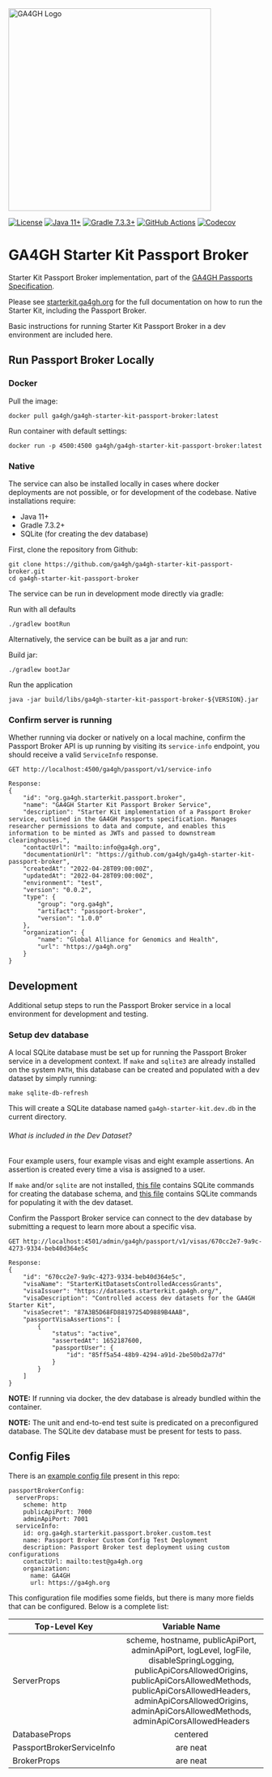 <img src="https://www.ga4gh.org/wp-content/themes/ga4gh-theme/gfx/GA-logo-horizontal-tag-RGB.svg" alt="GA4GH Logo" style="width: 400px;"/>

[![License](https://img.shields.io/badge/License-Apache%202.0-blue.svg?style=flat-square)](https://opensource.org/licenses/Apache-2.0)
[![Java 11+](https://img.shields.io/badge/java-11+-blue.svg?style=flat-square)](https://www.java.com)
[![Gradle 7.3.3+](https://img.shields.io/badge/gradle-7.3.3+-blue.svg?style=flat-square)](https://gradle.org/)
[![GitHub Actions](https://img.shields.io/github/workflow/status/ga4gh/ga4gh-starter-kit-passport-broker/test/main)](https://github.com/ga4gh/ga4gh-starter-kit-passport-broker/actions)
[![Codecov](https://img.shields.io/codecov/c/github/ga4gh/ga4gh-starter-kit-passport-broker?style=flat-square)](https://app.codecov.io/gh/ga4gh/ga4gh-starter-kit-passport-broker)

# GA4GH Starter Kit Passport Broker

Starter Kit Passport Broker implementation, part of the [GA4GH Passports Specification](https://github.com/ga4gh-duri/ga4gh-duri.github.io/blob/master/researcher_ids/ga4gh_passport_v1.md).

Please see [starterkit.ga4gh.org](https://starterkit.ga4gh.org) for the full documentation on how to run the Starter Kit, including the Passport Broker.

Basic instructions for running Starter Kit Passport Broker in a dev environment are included here.

## Run Passport Broker Locally

### Docker

Pull the image:
```
docker pull ga4gh/ga4gh-starter-kit-passport-broker:latest
```

Run container with default settings:
```
docker run -p 4500:4500 ga4gh/ga4gh-starter-kit-passport-broker:latest
```

### Native

The service can also be installed locally in cases where docker deployments are not possible, or for development of the codebase. Native installations require:
* Java 11+
* Gradle 7.3.2+
* SQLite (for creating the dev database)

First, clone the repository from Github:
```
git clone https://github.com/ga4gh/ga4gh-starter-kit-passport-broker.git
cd ga4gh-starter-kit-passport-broker
```

The service can be run in development mode directly via gradle:

Run with all defaults
```
./gradlew bootRun
```

Alternatively, the service can be built as a jar and run:

Build jar:
```
./gradlew bootJar
```

Run the application
```
java -jar build/libs/ga4gh-starter-kit-passport-broker-${VERSION}.jar
```

### Confirm server is running

Whether running via docker or natively on a local machine, confirm the Passport Broker API is up running by visiting its `service-info` endpoint, you should receive a valid `ServiceInfo` response.

```
GET http://localhost:4500/ga4gh/passport/v1/service-info

Response:
{
    "id": "org.ga4gh.starterkit.passport.broker",
    "name": "GA4GH Starter Kit Passport Broker Service",
    "description": "Starter Kit implementation of a Passport Broker service, outlined in the GA4GH Passports specification. Manages researcher permissions to data and compute, and enables this information to be minted as JWTs and passed to downstream clearinghouses.",
    "contactUrl": "mailto:info@ga4gh.org",
    "documentationUrl": "https://github.com/ga4gh/ga4gh-starter-kit-passport-broker",
    "createdAt": "2022-04-28T09:00:00Z",
    "updatedAt": "2022-04-28T09:00:00Z",
    "environment": "test",
    "version": "0.0.2",
    "type": {
        "group": "org.ga4gh",
        "artifact": "passport-broker",
        "version": "1.0.0"
    },
    "organization": {
        "name": "Global Alliance for Genomics and Health",
        "url": "https://ga4gh.org"
    }
}
```

## Development

Additional setup steps to run the Passport Broker service in a local environment for development and testing.

### Setup dev database

A local SQLite database must be set up for running the Passport Broker service in a development context. If `make` and `sqlite3` are already installed on the system `PATH`, this database can be created and populated with a dev dataset by simply running: 

```
make sqlite-db-refresh
```

This will create a SQLite database named `ga4gh-starter-kit.dev.db` in the current directory.

###### What is included in the Dev Dataset?

Four example users, four example visas and eight example assertions. An assertion is created every time a visa is assigned to a user.

If `make` and/or `sqlite` are not installed, [this file](./database/sqlite/create-tables.sql) contains SQLite commands for creating the database schema, and [this file](./database/sqlite/add-dev-dataset.sql) contains SQLite commands for populating it with the dev dataset.

Confirm the Passport Broker service can connect to the dev database by submitting a request to learn more about a specific visa.

```
GET http://localhost:4501/admin/ga4gh/passport/v1/visas/670cc2e7-9a9c-4273-9334-beb40d364e5c

Response:
{
    "id": "670cc2e7-9a9c-4273-9334-beb40d364e5c",
    "visaName": "StarterKitDatasetsControlledAccessGrants",
    "visaIssuer": "https://datasets.starterkit.ga4gh.org/",
    "visaDescription": "Controlled access dev datasets for the GA4GH Starter Kit",
    "visaSecret": "87A3B5D68FD88197254D9889B4AAB",
    "passportVisaAssertions": [
        {
            "status": "active",
            "assertedAt": 1652187600,
            "passportUser": {
                "id": "85ff5a54-48b9-4294-a91d-2be50bd2a77d"
            }
        }
    ]
}
```

**NOTE:** If running via docker, the dev database is already bundled within the container.

**NOTE:** The unit and end-to-end test suite is predicated on a preconfigured database. The SQLite dev database must be present for tests to pass.

## Config Files

There is an [example config file](https://github.com/ga4gh/ga4gh-starter-kit-passport-broker/blob/main/src/test/resources/config/test-config-00.yml) present in this repo:

```
passportBrokerConfig:
  serverProps:
    scheme: http
    publicApiPort: 7000
    adminApiPort: 7001
  serviceInfo:
    id: org.ga4gh.starterkit.passport.broker.custom.test
    name: Passport Broker Custom Config Test Deployment
    description: Passport Broker test deployment using custom configurations
    contactUrl: mailto:test@ga4gh.org
    organization:
      name: GA4GH
      url: https://ga4gh.org
```

This configuration file modifies some fields, but there is many more fields that can be configured. Below is a complete list:

| Top-Level Key             | Variable Name |
| ------------------------- |:-------------:| 
| ServerProps               | scheme, hostname, publicApiPort, adminApiPort, logLevel, logFile, disableSpringLogging, publicApiCorsAllowedOrigins, publicApiCorsAllowedMethods, publicApiCorsAllowedHeaders, adminApiCorsAllowedOrigins, adminApiCorsAllowedMethods, adminApiCorsAllowedHeaders | 
| DatabaseProps             | centered      |  
| PassportBrokerServiceInfo | are neat      | 
| BrokerProps               | are neat      | 